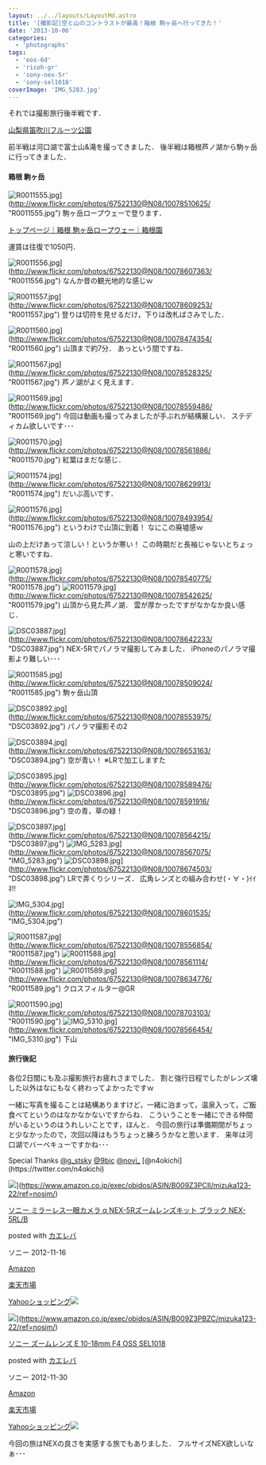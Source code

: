 ```yaml
---
layout: ../../layouts/LayoutMd.astro
title: '[撮影記]空と山のコントラストが最高！箱根 駒ヶ岳へ行ってきた！'
date: '2013-10-06'
categories:
  - 'photographs'
tags:
  - 'eos-6d'
  - 'ricoh-gr'
  - 'sony-nex-5r'
  - 'sony-sel1018'
coverImage: 'IMG_5283.jpg'
---
```


それでは撮影旅行後半戦です．

[山梨県笛吹川フルーツ公園](https://fuefukigawafp.co.jp/)

前半戦は河口湖で富士山&滝を撮ってきました． 後半戦は箱根芦ノ湖から駒ヶ岳に行ってきました．

#### 箱根 駒ヶ岳

![R0011555.jpg](/archive/images/10078510625_87be31323e_b.jpg)](http://www.flickr.com/photos/67522130@N08/10078510625/ "R0011555.jpg") 駒ヶ岳ロープウェーで登ります．

[トップページ｜箱根 駒ヶ岳ロープウェー｜箱根園](https://www.princehotels.co.jp/amuse/hakone-en/ropeway/)

運賃は往復で1050円．

![R0011556.jpg](/archive/images/10078607363_b9d4ea01ca_b.jpg)](http://www.flickr.com/photos/67522130@N08/10078607363/ "R0011556.jpg") なんか昔の観光地的な感じｗ

![R0011557.jpg](/archive/images/10078609253_857f71cfab_b.jpg)](http://www.flickr.com/photos/67522130@N08/10078609253/ "R0011557.jpg") 登りは切符を見せるだけ，下りは改札ばさみでした．

![R0011560.jpg](/archive/images/10078474354_d27f83a08c_b.jpg)](http://www.flickr.com/photos/67522130@N08/10078474354/ "R0011560.jpg") 山頂まで約7分． あっという間ですね．

![R0011567.jpg](/archive/images/10078528325_16aeac7770_b.jpg)](http://www.flickr.com/photos/67522130@N08/10078528325/ "R0011567.jpg") 芦ノ湖がよく見えます．

![R0011569.jpg](/archive/images/10078559486_ce3fe59f41_b.jpg)](http://www.flickr.com/photos/67522130@N08/10078559486/ "R0011569.jpg") 今回は動画も撮ってみましたが手ぶれが結構厳しい． ステディカム欲しいです･･･

![R0011570.jpg](/archive/images/10078561886_d2c65b665a_b.jpg)](http://www.flickr.com/photos/67522130@N08/10078561886/ "R0011570.jpg") 紅葉はまだな感じ．

![R0011574.jpg](/archive/images/10078629913_929982e9e8_b.jpg)](http://www.flickr.com/photos/67522130@N08/10078629913/ "R0011574.jpg") だいぶ高いです．

![R0011576.jpg](/archive/images/10078493954_de7e455f48_b.jpg)](http://www.flickr.com/photos/67522130@N08/10078493954/ "R0011576.jpg") というわけで山頂に到着！ なにこの廃墟感ｗ

山の上だけあって涼しい！というか寒い！ この時期だと長袖じゃないとちょっと寒いですね．

![R0011578.jpg](/archive/images/10078540775_2451dfe5e8_b.jpg)](http://www.flickr.com/photos/67522130@N08/10078540775/ "R0011578.jpg") ![R0011579.jpg](/archive/images/10078542625_9335a25b0e_b.jpg)](http://www.flickr.com/photos/67522130@N08/10078542625/ "R0011579.jpg") 山頂から見た芦ノ湖． 雲が厚かったですがなかなか良い感じ．

![DSC03887.jpg](/archive/images/10078642233_52f8903de7_b.jpg)](http://www.flickr.com/photos/67522130@N08/10078642233/ "DSC03887.jpg") NEX-5Rでパノラマ撮影してみました． iPhoneのパノラマ撮影より難しい･･･

![R0011585.jpg](/archive/images/10078509024_686c8ecc18_b.jpg)](http://www.flickr.com/photos/67522130@N08/10078509024/ "R0011585.jpg") 駒ヶ岳山頂

![DSC03892.jpg](/archive/images/10078553975_f2d1392532_b.jpg)](http://www.flickr.com/photos/67522130@N08/10078553975/ "DSC03892.jpg") パノラマ撮影その2

![DSC03894.jpg](/archive/images/10078653163_39402da515_b.jpg)](http://www.flickr.com/photos/67522130@N08/10078653163/ "DSC03894.jpg") 空が青い！ ※LRで加工しますた

![DSC03895.jpg](/archive/images/10078589476_dd01ed2dc5_b.jpg)](http://www.flickr.com/photos/67522130@N08/10078589476/ "DSC03895.jpg") ![DSC03896.jpg](/archive/images/10078591916_44d5d7279b_b.jpg)](http://www.flickr.com/photos/67522130@N08/10078591916/ "DSC03896.jpg") 空の青，草の緑！

![DSC03897.jpg](/archive/images/10078564215_93cd10c439_b.jpg)](http://www.flickr.com/photos/67522130@N08/10078564215/ "DSC03897.jpg") ![IMG_5283.jpg](/archive/images/10078567075_98138debb8_b.jpg)](http://www.flickr.com/photos/67522130@N08/10078567075/ "IMG_5283.jpg") ![DSC03898.jpg](/archive/images/10078674503_80433f77c2_b.jpg)](http://www.flickr.com/photos/67522130@N08/10078674503/ "DSC03898.jpg") LRで弄くりシリーズ． 広角レンズとの組み合わせ(・∀・)ｲｲﾈ!!

![IMG_5304.jpg](/archive/images/10078601535_2a47dcf708_b.jpg)](http://www.flickr.com/photos/67522130@N08/10078601535/ "IMG_5304.jpg")

![R0011587.jpg](/archive/images/10078556854_3dc30d27f9_b.jpg)](http://www.flickr.com/photos/67522130@N08/10078556854/ "R0011587.jpg") ![R0011588.jpg](/archive/images/10078561114_2e4869717e_b.jpg)](http://www.flickr.com/photos/67522130@N08/10078561114/ "R0011588.jpg") ![R0011589.jpg](/archive/images/10078634776_499e98001f_b.jpg)](http://www.flickr.com/photos/67522130@N08/10078634776/ "R0011589.jpg") クロスフィルター@GR

![R0011590.jpg](/archive/images/10078703103_29fbe7e05f_b.jpg)](http://www.flickr.com/photos/67522130@N08/10078703103/ "R0011590.jpg") ![IMG_5310.jpg](/archive/images/10078566454_089491f9e2_b.jpg)](http://www.flickr.com/photos/67522130@N08/10078566454/ "IMG_5310.jpg") 下山

#### 旅行後記

各位2日間にも及ぶ撮影旅行お疲れさまでした． 割と強行日程でしたがレンズ壊した以外はなにもなく終わってよかったですｗ

一緒に写真を撮ることは結構ありますけど，一緒に泊まって，温泉入って，ご飯食べてというのはなかなかないですからね． こういうことを一緒にできる仲間がいるというのはうれしいことです，ほんと． 今回の旅行は準備期間がちょっと少なかったので，次回以降はもうちょっと練ろうかなと思います． 来年は河口湖でバーベキューですかね･･･

Special Thanks [@g_stsky](https://twitter.com/g_stsky/) [@9bic](https://twitter.com/9bic) [@novi\_](https://twitter.com/novi_) [@n4okichi](https://twitter.com/n4okichi)



![](/archive/images/41jOJimvYCL._SL160_.jpg)](https://www.amazon.co.jp/exec/obidos/ASIN/B009Z3PCII/mizuka123-22/ref=nosim/)

[ソニー ミラーレス一眼カメラ α NEX-5Rズームレンズキット ブラック NEX-5RL/B](https://www.amazon.co.jp/exec/obidos/ASIN/B009Z3PCII/mizuka123-22/ref=nosim/)

posted with [カエレバ](http://kaereba.com)

ソニー 2012-11-16

[Amazon](http://www.amazon.co.jp/gp/search?keywords=NEX-5R%20NEX-5RL%2FB&__mk_ja_JP=%83J%83%5E%83J%83i&tag=mizuka123-22 'アマゾン')

[楽天市場](http://hb.afl.rakuten.co.jp/hgc/032b53ee.4b34c5ee.0f4a541e.f440145e/?pc=http%3A%2F%2Fsearch.rakuten.co.jp%2Fsearch%2Fmall%2FNEX-5R%2520NEX-5RL%252FB%2F-%2Ff.1-p.1-s.1-sf.0-st.A-v.2%3Fx%3D0%26scid%3Daf_ich_link_urltxt%26m%3Dhttp%3A%2F%2Fm.rakuten.co.jp%2F '楽天市場')

[Yahooショッピング![](//ad.jp.ap.valuecommerce.com/servlet/gifbanner?sid=3066752&pid=881990642)](//ck.jp.ap.valuecommerce.com/servlet/referral?sid=3066752&pid=881990642&vc_url=http%3A%2F%2Fshopping.search.yahoo.co.jp%2Fsearch%3FuIv%3Don%26ei%3DUTF-8%26tab_ex%3Dcommerce%26slider%3D0%26va%3DNEX-5R%2520NEX-5RL%252FB 'Yahooショッピング')

![](/archive/images/31C%2BEiE2-%2BL._SL160_.jpg)](https://www.amazon.co.jp/exec/obidos/ASIN/B009Z3PBZC/mizuka123-22/ref=nosim/)

[ソニー ズームレンズ E 10-18mm F4 OSS SEL1018](https://www.amazon.co.jp/exec/obidos/ASIN/B009Z3PBZC/mizuka123-22/ref=nosim/)

posted with [カエレバ](http://kaereba.com)

ソニー 2012-11-30

[Amazon](http://www.amazon.co.jp/gp/search?keywords=SEL1018&__mk_ja_JP=%83J%83%5E%83J%83i&tag=mizuka123-22 'アマゾン')

[楽天市場](http://hb.afl.rakuten.co.jp/hgc/032b53ee.4b34c5ee.0f4a541e.f440145e/?pc=http%3A%2F%2Fsearch.rakuten.co.jp%2Fsearch%2Fmall%2FSEL1018%2F-%2Ff.1-p.1-s.1-sf.0-st.A-v.2%3Fx%3D0%26scid%3Daf_ich_link_urltxt%26m%3Dhttp%3A%2F%2Fm.rakuten.co.jp%2F '楽天市場')

[Yahooショッピング![](//ad.jp.ap.valuecommerce.com/servlet/gifbanner?sid=3066752&pid=881990642)](//ck.jp.ap.valuecommerce.com/servlet/referral?sid=3066752&pid=881990642&vc_url=http%3A%2F%2Fshopping.search.yahoo.co.jp%2Fsearch%3FuIv%3Don%26ei%3DUTF-8%26tab_ex%3Dcommerce%26slider%3D0%26va%3DSEL1018 'Yahooショッピング')

今回の旅はNEXの良さを実感する旅でもありました． フルサイズNEX欲しいなぁ･･･
